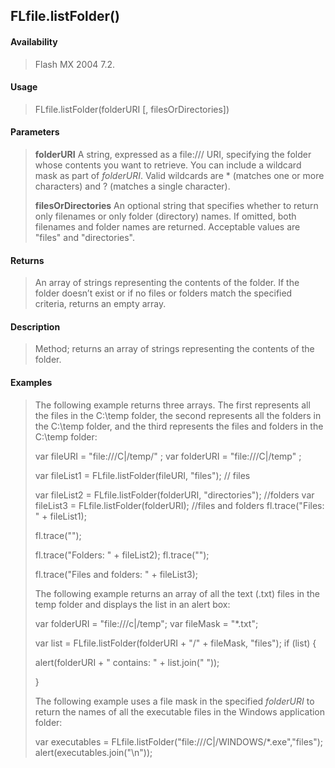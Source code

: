 ## FLfile.listFolder()

#### Availability

> Flash MX 2004 7.2.

#### Usage

> FLfile.listFolder(folderURI \[, filesOrDirectories\])

#### Parameters

> **folderURI** A string, expressed as a file:/// URI, specifying the folder whose contents you want to retrieve. You can include a wildcard mask as part of *folderURI*. Valid wildcards are \* (matches one or more characters) and ? (matches a single character).
>
> **filesOrDirectories** An optional string that specifies whether to return only filenames or only folder (directory) names. If omitted, both filenames and folder names are returned. Acceptable values are "files" and "directories".

#### Returns

> An array of strings representing the contents of the folder. If the folder doesn’t exist or if no files or folders match the specified criteria, returns an empty array.

#### Description

> Method; returns an array of strings representing the contents of the folder.

#### Examples

> The following example returns three arrays. The first represents all the files in the C:\\temp folder, the second represents all the folders in the C:\\temp folder, and the third represents the files and folders in the C:\\temp folder:
>
> var fileURI = "file:///C\|/temp/" ; var folderURI = "file:///C\|/temp" ;
>
> var fileList1 = FLfile.listFolder(fileURI, "files"); // files
>
> var fileList2 = FLfile.listFolder(folderURI, "directories"); //folders var fileList3 = FLfile.listFolder(folderURI); //files and folders fl.trace("Files: " + fileList1);
>
> fl.trace("");
>
> fl.trace("Folders: " + fileList2); fl.trace("");
>
> fl.trace("Files and folders: " + fileList3);
>
> The following example returns an array of all the text (.txt) files in the temp folder and displays the list in an alert box:
>
> var folderURI = "file:///c\|/temp"; var fileMask = "\*.txt";
>
> var list = FLfile.listFolder(folderURI + "/" + fileMask, "files"); if (list) {
>
> alert(folderURI + " contains: " + list.join(" "));
>
> }
>
> The following example uses a file mask in the specified *folderURI* to return the names of all the executable files in the Windows application folder:
>
> var executables = FLfile.listFolder("file:///C\|/WINDOWS/\*.exe","files"); alert(executables.join("\\n"));
